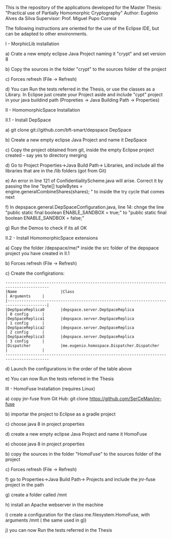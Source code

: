 This is the repository of the applications developed for the Master Thesis: "Practical use of Partially Homomorphic Cryptography"
Author: Eugénio Alves da Silva
Supervisor: Prof. Miguel Pupo Correia

The following instructions are oriented for the use of the Eclipse IDE, but can be adapted to other environments.

I - MorphicLib installation

a) Crate a new empty eclipse Java Project naming it "crypt" and set version 8

b) Copy the sources in the folder "crypt" to the sources folder of the project

c) Forces refresh (File -> Refresh)

d) You can Run the tests referred in the Thesis, or use the classes as a Library. In Eclipse just create your Project aside and include "cypt" project in your 
	java buildind path (Propreties -> Java Building Path -> Properties)

II - HomomorphicSpace Installation

II.1 - Install DepSpace

a) git clone git://github.com/bft-smart/depspace DepSpace

b) Create a new empty eclipse Java Project and name it DepSpace

c) Copy the project obtained from git,  inside the empty Eclipse project created – say yes to directory merging

d) Go to Project Properties->Java Build Path-> Libraries, and include all the libraries that are in the /lib folders (got from Git)

e) An error in line 121 of ConfidentialityScheme.java will arise. Correct it by passing the line "byte[] tupleBytes = engine.generalCombineShares(shares); " to inside the try cycle that comes next
	
f) In depspace.general.DepSpaceConfiguration.java, line 14: chnge the line "public static final boolean ENABLE_SANDBOX = true;" to
	"public static final boolean ENABLE_SANDBOX = false;"
	
g) Run the Demos to check if its all OK

II.2 - Install HomomorphicSpace extensions

a) Copy the folder /depspace/me/* inside the src folder of the depspace project you have created in II.1

b) Forces refresh (File -> Refresh)

c) Create the configirations:

	-----------------------------------------------------------------------------------------
	|Name                   |Class                                          | Arguments     |	
	|---------------------------------------------------------------------------------------|	
	|DepSpaceReplica0       |depspace.server.DepSpaceReplica                | 0 config      |	
	|DepSpaceReplica1       |depspace.server.DepSpaceReplica                | 1 config      |
	|DepSpaceReplica2       |depspace.server.DepSpaceReplica                | 2 config      |	
	|DepSpaceReplica3       |depspace.server.DepSpaceReplica                | 3 config      |
	|Dispatcher             |me.eugenio.homospace.Dispatcher.Dispatcher     |               |	
	-----------------------------------------------------------------------------------------
	
d)	Launch the configurations in the order of the table above

e) 	You can now Run the tests referred in the Thesis

III - HomoFuse Installation (requires Linux)

a) copy jnr-fuse from Git Hub: git clone https://github.com/SerCeMan/jnr-fuse

b) importar the project to Eclipse as a gradle project

c) choose java 8 in project properties

d) create a new empty eclipse Java Project and name it HomoFuse

e) choose java 8 in project properties

b) copy the sources in the folder "HomoFuse" to the sources folder of the project

c) Forces refresh (File -> Refresh)

f) go to Properties->Java Build Path-> Projects and include the jnr-fuse project in the path

g) create a folder called <anypath>/mnt

h) install an Apache webserver in the machine

i) create a configuration for the class me.filesystem.HomoFuse, with arguments <anypath>/mnt (<anypath> the same used in g))

j) you can now Run the tests referred in the Thesis

